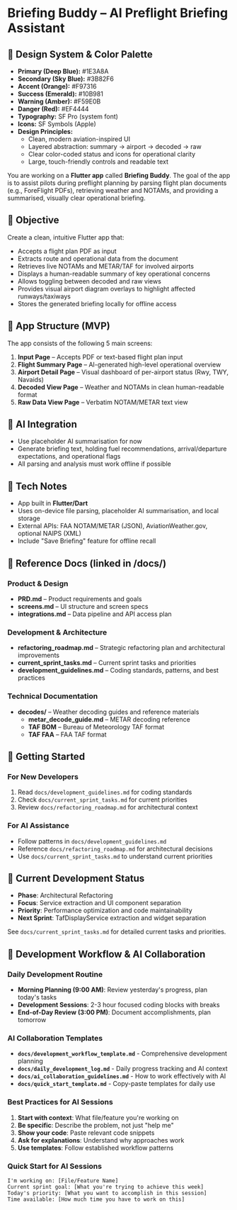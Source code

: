 # Briefing Buddy – AI Preflight Briefing Assistant

## 🎨 Design System & Color Palette

- **Primary (Deep Blue):** #1E3A8A
- **Secondary (Sky Blue):** #3B82F6
- **Accent (Orange):** #F97316
- **Success (Emerald):** #10B981
- **Warning (Amber):** #F59E0B
- **Danger (Red):** #EF4444
- **Typography:** SF Pro (system font)
- **Icons:** SF Symbols (Apple)
- **Design Principles:**
  - Clean, modern aviation-inspired UI
  - Layered abstraction: summary → airport → decoded → raw
  - Clear color-coded status and icons for operational clarity
  - Large, touch-friendly controls and readable text

You are working on a **Flutter app** called **Briefing Buddy**. The goal of the app is to assist pilots during preflight planning by parsing flight plan documents (e.g., ForeFlight PDFs), retrieving weather and NOTAMs, and providing a summarised, visually clear operational briefing.

## 🎯 Objective

Create a clean, intuitive Flutter app that:
- Accepts a flight plan PDF as input
- Extracts route and operational data from the document
- Retrieves live NOTAMs and METAR/TAF for involved airports
- Displays a human-readable summary of key operational concerns
- Allows toggling between decoded and raw views
- Provides visual airport diagram overlays to highlight affected runways/taxiways
- Stores the generated briefing locally for offline access

## 🧱 App Structure (MVP)

The app consists of the following 5 main screens:

1. **Input Page** – Accepts PDF or text-based flight plan input
2. **Flight Summary Page** – AI-generated high-level operational overview
3. **Airport Detail Page** – Visual dashboard of per-airport status (Rwy, TWY, Navaids)
4. **Decoded View Page** – Weather and NOTAMs in clean human-readable format
5. **Raw Data View Page** – Verbatim NOTAM/METAR text view

## 🧠 AI Integration

- Use placeholder AI summarisation for now
- Generate briefing text, holding fuel recommendations, arrival/departure expectations, and operational flags
- All parsing and analysis must work offline if possible

## 🔧 Tech Notes

- App built in **Flutter/Dart**
- Uses on-device file parsing, placeholder AI summarisation, and local storage
- External APIs: FAA NOTAM/METAR (JSON), AviationWeather.gov, optional NAIPS (XML)
- Include "Save Briefing" feature for offline recall

## 📄 Reference Docs (linked in /docs/)

### Product & Design
- **PRD.md** – Product requirements and goals
- **screens.md** – UI structure and screen specs
- **integrations.md** – Data pipeline and API access plan

### Development & Architecture
- **refactoring_roadmap.md** – Strategic refactoring plan and architectural improvements
- **current_sprint_tasks.md** – Current sprint tasks and priorities
- **development_guidelines.md** – Coding standards, patterns, and best practices

### Technical Documentation
- **decodes/** – Weather decoding guides and reference materials
  - **metar_decode_guide.md** – METAR decoding reference
  - **TAF BOM** – Bureau of Meteorology TAF format
  - **TAF FAA** – FAA TAF format

## 🚀 Getting Started

### For New Developers
1. Read `docs/development_guidelines.md` for coding standards
2. Check `docs/current_sprint_tasks.md` for current priorities
3. Review `docs/refactoring_roadmap.md` for architectural context

### For AI Assistance
- Follow patterns in `docs/development_guidelines.md`
- Reference `docs/refactoring_roadmap.md` for architectural decisions
- Use `docs/current_sprint_tasks.md` to understand current priorities

## 🔄 Current Development Status

- **Phase**: Architectural Refactoring
- **Focus**: Service extraction and UI component separation
- **Priority**: Performance optimization and code maintainability
- **Next Sprint**: TafDisplayService extraction and widget separation

See `docs/current_sprint_tasks.md` for detailed current tasks and priorities.

## 🚀 Development Workflow & AI Collaboration

### Daily Development Routine
- **Morning Planning (9:00 AM)**: Review yesterday's progress, plan today's tasks
- **Development Sessions**: 2-3 hour focused coding blocks with breaks
- **End-of-Day Review (3:00 PM)**: Document accomplishments, plan tomorrow

### AI Collaboration Templates
- **`docs/development_workflow_template.md`** - Comprehensive development planning
- **`docs/daily_development_log.md`** - Daily progress tracking and AI context
- **`docs/ai_collaboration_guidelines.md`** - How to work effectively with AI
- **`docs/quick_start_template.md`** - Copy-paste templates for daily use

### Best Practices for AI Sessions
1. **Start with context**: What file/feature you're working on
2. **Be specific**: Describe the problem, not just "help me"
3. **Show your code**: Paste relevant code snippets
4. **Ask for explanations**: Understand why approaches work
5. **Use templates**: Follow established workflow patterns

### Quick Start for AI Sessions
```
I'm working on: [File/Feature Name]
Current sprint goal: [What you're trying to achieve this week]
Today's priority: [What you want to accomplish in this session]
Time available: [How much time you have to work on this]
```
